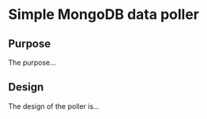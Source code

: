 # Simple MongoDB data poller

## Purpose
The purpose...

## Design
The design of the poller is...


